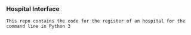 ### Hospital Interface

    This repo contains the code for the register of an hospital for the command line in Python 3

